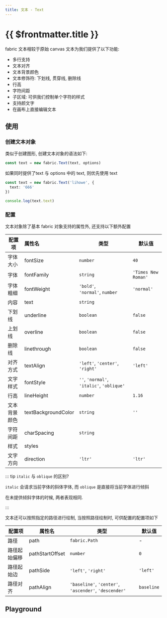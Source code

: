 ```yaml
---
title: 文本 - Text
---
```


<script setup>
import TextPlayground from './demos/Text.vue'
import { fabric } from 'fabric'

const path = 'M1 37.5C89.5 24 -7.5 105 86 108C160.8 110.4 152.667 62 135 37.5C115.531 10.5 108.6 1 57 1'


</script>

# {{ $frontmatter.title }}

fabric 文本相较于原始 canvas 文本为我们提供了以下功能:

+ 多行支持
+ 文本对齐
+ 文本背景颜色
+ 文本修饰符: 下划线, 贯穿线, 删除线
+ 行高
+ 字符间距
+ 子区域: 可供我们控制单个字符的样式
+ 支持颜文字
+ 在画布上直接编辑文本

## 使用

### 创建文本对象

类似于创建图形, 创建文本对象的语法如下:

```typescript
const text = new fabric.Text(text, options)
```

如果同时提供了text 与 options 中的 text, 则优先使用 text

```typescript
const text = new fabric.Text('lihowe', {
  text: '666'
})

console.log(text.text)
```

### 配置

文本对象除了基本 fabric 对象支持的属性外, 还支持以下额外配置

| 配置项  | 属性名        | 类型                             | 默认值 |
| ---- | :---------- | ------------------------------ | --- |
| 字体大小 | fontSize   | `number`                       | `40` |
| 字体   | fontFamily | `string`                       | `'Times New Roman'` |
| 字体粗细 | fontWeight | `'bold'`, `'normal'`, `number` | `'normal'` |
| 内容 | text | `string` | |
| 下划线 | underline | `boolean` | `false` |
| 上划线 | overline | `boolean` | `false` |
| 删除线 | linethrough | `boolean` | `false` |
| 对齐方式 | textAlign | `'left'`, `'center'`, `'right'` | `'left'` |
| 文字样式 | fontStyle | `''`, `'normal'`, `'italic'`, `'oblique'` |
| 行高 | lineHeight | `number` | `1.16` |
| 文本背景颜色 | textBackgroundColor | `string` | `''` |
| 字符间距 | charSpacing | `string` | |
| 样式 | styles | | |
| 文字方向 | direction | `'ltr'` | `'ltr'` |

::: tip `italic` 与 `oblique` 的区别?

`italic` 会请求当前字体的斜体字体, 而 `oblique` 是直接将当前字体进行倾斜

在未提供倾斜字体的时候, 两者表现相同.

:::

文本还可以按照指定的路径进行绘制, 当按照路径绘制时, 可供配置的配置项如下

| 配置项  | 属性名        | 类型                             | 默认值 |
| ---- | ---------- | ------------------------------ | --- |
| 路径 | path | `fabric.Path` | - |
| 路径起始偏移 | pathStartOffset | `number` | `0` |
| 路径起始边 | pathSide | `'left'`, `'right'` | `'left'` |
| 路径对齐 | pathAlign | `'baseline'`, `'center'`, `'ascender'`, `'descender'` | `baseline` |

## Playground

<Demo>
<TextPlayground />
</Demo>
